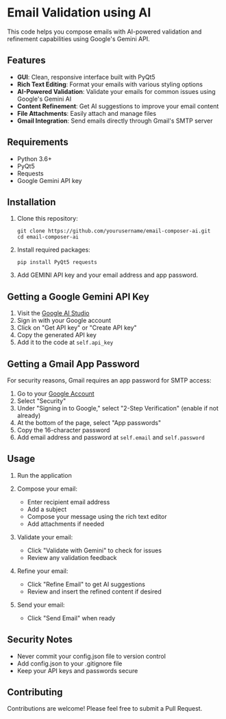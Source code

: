 # Email Validation using AI

This code helps you compose emails with AI-powered validation and refinement capabilities using Google's Gemini API.

## Features

- **GUI**: Clean, responsive interface built with PyQt5
- **Rich Text Editing**: Format your emails with various styling options
- **AI-Powered Validation**: Validate your emails for common issues using Google's Gemini AI
- **Content Refinement**: Get AI suggestions to improve your email content
- **File Attachments**: Easily attach and manage files
- **Gmail Integration**: Send emails directly through Gmail's SMTP server

## Requirements

- Python 3.6+
- PyQt5
- Requests
- Google Gemini API key

## Installation

1. Clone this repository:
   ```
   git clone https://github.com/yourusername/email-composer-ai.git
   cd email-composer-ai
   ```

2. Install required packages:
   ```
   pip install PyQt5 requests
   ```

3. Add GEMINI API key and your email address and app password.
   
## Getting a Google Gemini API Key

1. Visit the [Google AI Studio](https://aistudio.google.com/apikey)
2. Sign in with your Google account
3. Click on "Get API key" or "Create API key"
4. Copy the generated API key
5. Add it to the code at `self.api_key`

## Getting a Gmail App Password

For security reasons, Gmail requires an app password for SMTP access:

1. Go to your [Google Account](https://myaccount.google.com/)
2. Select "Security"
3. Under "Signing in to Google," select "2-Step Verification" (enable if not already)
4. At the bottom of the page, select "App passwords"
5. Copy the 16-character password
8. Add email address and password at `self.email` and `self.password` 

## Usage

1. Run the application
   
2. Compose your email:
   - Enter recipient email address
   - Add a subject
   - Compose your message using the rich text editor
   - Add attachments if needed

3. Validate your email:
   - Click "Validate with Gemini" to check for issues
   - Review any validation feedback

4. Refine your email:
   - Click "Refine Email" to get AI suggestions
   - Review and insert the refined content if desired

6. Send your email:
   - Click "Send Email" when ready

## Security Notes

- Never commit your config.json file to version control
- Add config.json to your .gitignore file
- Keep your API keys and passwords secure

## Contributing

Contributions are welcome! Please feel free to submit a Pull Request.
